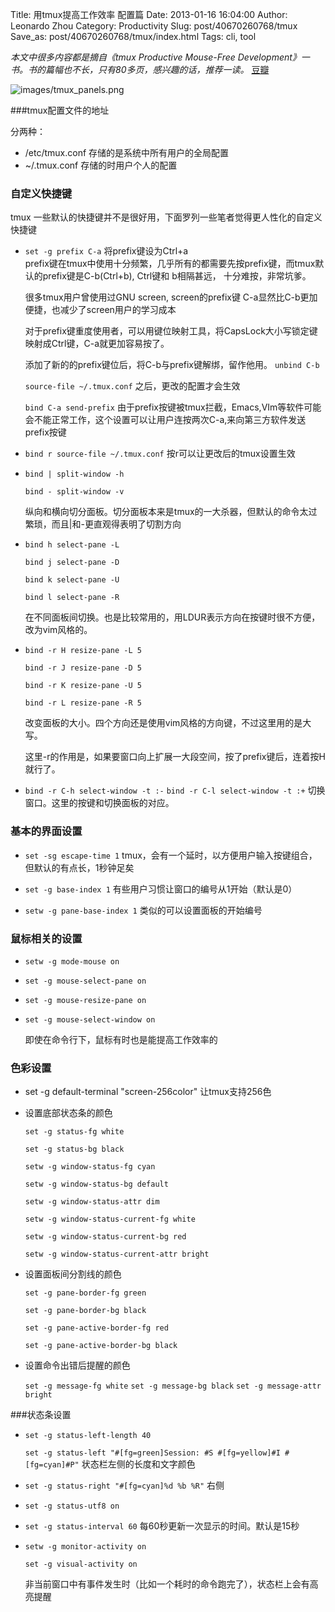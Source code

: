 Title: 用tmux提高工作效率 配置篇
Date: 2013-01-16 16:04:00
Author: Leonardo Zhou
Category: Productivity
Slug: post/40670260768/tmux
Save_as: post/40670260768/tmux/index.html
Tags: cli, tool

_本文中很多内容都是摘自《tmux Productive Mouse-Free Development》一书。书的篇幅也不长，只有80多页，感兴趣的话，推荐一读。_ [豆瓣](http://book.douban.com/subject/10541112/)

![images/tmux_panels.png](http://ww3.sinaimg.cn/large/6c3391c1gw1ee6gmfvm4kj20dw08vdgp.jpg)

###tmux配置文件的地址

分两种：

* /etc/tmux.conf 存储的是系统中所有用户的全局配置
* ~/.tmux.conf 存储的时用户个人的配置


### 自定义快捷键

tmux 一些默认的快捷键并不是很好用，下面罗列一些笔者觉得更人性化的自定义快捷键

* `set -g prefix C-a` 将prefix键设为Ctrl+a  
	prefix键在tmux中使用十分频繁，几乎所有的都需要先按prefix键，而tmux默认的prefix键是C-b(Ctrl+b), Ctrl键和 b相隔甚远， 十分难按，非常坑爹。

	很多tmux用户曾使用过GNU screen, screen的prefix键 C-a显然比C-b更加便捷，也减少了screen用户的学习成本

	对于prefix键重度使用者，可以用键位映射工具，将CapsLock大小写锁定键映射成Ctrl键，C-a就更加容易按了。

	添加了新的的prefix键位后，将C-b与prefix键解绑，留作他用。 `unbind C-b` 

	`source-file ~/.tmux.conf` 之后，更改的配置才会生效

	`bind C-a send-prefix` 由于prefix按键被tmux拦截，Emacs,VIm等软件可能会不能正常工作，这个设置可以让用户连按两次C-a,来向第三方软件发送prefix按键

* `bind r source-file ~/.tmux.conf` 按r可以让更改后的tmux设置生效

*  `bind | split-window -h` 

	`bind - split-window -v`

	纵向和横向切分面板。切分面板本来是tmux的一大杀器，但默认的命令太过繁琐，而且|和-更直观得表明了切割方向

* `bind h select-pane -L`
	
	`bind j select-pane -D`

	`bind k select-pane -U`

	`bind l select-pane -R`

	在不同面板间切换。也是比较常用的，用LDUR表示方向在按键时很不方便，改为vim风格的。

* `bind -r H resize-pane -L 5`
	
	`bind -r J resize-pane -D 5`

	`bind -r K resize-pane -U 5`

	`bind -r L resize-pane -R 5`

	改变面板的大小。四个方向还是使用vim风格的方向键，不过这里用的是大写。

	这里-r的作用是，如果要窗口向上扩展一大段空间，按了prefix键后，连着按H就行了。 

*  `bind -r C-h select-window -t :-`
	`bind -r C-l select-window -t :+`
	切换窗口。这里的按键和切换面板的对应。


### 基本的界面设置

* `set -sg escape-time 1` tmux，会有一个延时，以方便用户输入按键组合，但默认的有点长，1秒钟足矣

* `set -g base-index 1` 有些用户习惯让窗口的编号从1开始（默认是0）

* `setw -g pane-base-index 1` 类似的可以设置面板的开始编号


### 鼠标相关的设置

*  `setw -g mode-mouse on`
	
*  `set -g mouse-select-pane on`
	
* `set -g mouse-resize-pane on`
	
* `set -g mouse-select-window on`

	即使在命令行下，鼠标有时也是能提高工作效率的


### 色彩设置
* set -g default-terminal "screen-256color" 让tmux支持256色
* 设置底部状态条的颜色

	`set -g status-fg white`
	
	`set -g status-bg black`
	
	`setw -g window-status-fg cyan`
	
	 `setw -g window-status-bg default`
	
	`setw -g window-status-attr dim`
	
	`setw -g window-status-current-fg white`
	
	`setw -g window-status-current-bg red`
	
	`setw -g window-status-current-attr bright`

*  设置面板间分割线的颜色

	`set -g pane-border-fg green`
	
	`set -g pane-border-bg black`
	
	`set -g pane-active-border-fg red`
	
	`set -g pane-active-border-bg black`

* 设置命令出错后提醒的颜色

	`set -g message-fg white`
	`set -g message-bg black`
	`set -g message-attr bright`

###状态条设置

* `set -g status-left-length 40`

 	`set -g status-left "#[fg=green]Session: #S #[fg=yellow]#I #[fg=cyan]#P"` 状态栏左侧的长度和文字颜色

* `set -g status-right "#[fg=cyan]%d %b %R"` 右侧

* `set -g status-utf8 on`

* `set -g status-interval 60` 每60秒更新一次显示的时间。默认是15秒

* `setw -g monitor-activity on`

	`set -g visual-activity on`
	
	非当前窗口中有事件发生时（比如一个耗时的命令跑完了），状态栏上会有高亮提醒
